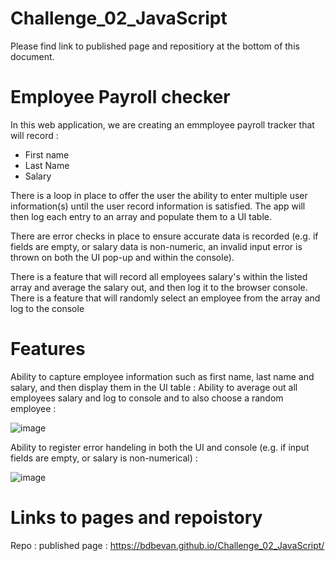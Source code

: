 # Challenge_02_JavaScript

Please find link to published page and repositiory at the bottom of this document. 

# Employee Payroll checker

In this web application, we are creating an emmployee payroll tracker that will record :

- First name
- Last Name
- Salary

There is a loop in place to offer the user the ability to enter multiple user information(s) until the user record information is satisfied. 
The app will then log each entry to an array and populate them to a UI table.

There are error checks in place to ensure accurate data is recorded (e.g. if fields are empty, or salary data is non-numeric, an invalid input error is thrown on both the UI pop-up and within the console).

There is a feature that will record all employees salary's within the listed array and average the salary out, and then log it to the browser console. 
There is a feature that will randomly select an employee from the array and log to the console 


# Features 

Ability to capture employee information such as first name, last name and salary, and then display them in the UI table :
Ability to average out all employees salary and log to console and to also choose a random employee : 

![image](https://github.com/BDBevan/Challenge_02_JavaScript/assets/47439436/d1d9e668-c22a-4dcb-b3c0-cc4c7579bca1)


Ability to register error handeling in both the UI and console (e.g. if input fields are empty, or salary is non-numerical) :

![image](https://github.com/BDBevan/Challenge_02_JavaScript/assets/47439436/661d23dd-6dbc-4bf1-a465-9920abaeb880)


# Links to pages and repoistory

Repo : 
published page : https://bdbevan.github.io/Challenge_02_JavaScript/ 


